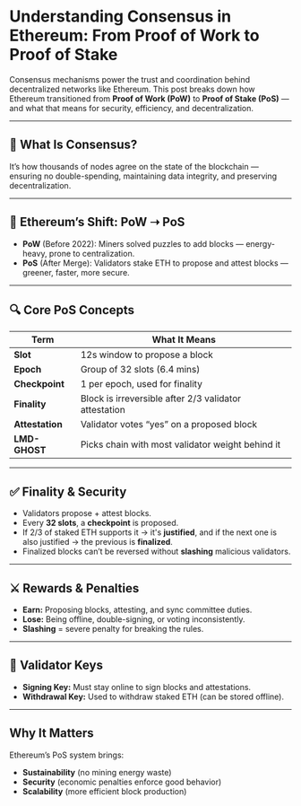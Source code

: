 # Understanding Consensus in Ethereum: From Proof of Work to Proof of Stake

Consensus mechanisms power the trust and coordination behind decentralized networks like Ethereum. This post breaks down how Ethereum transitioned from **Proof of Work (PoW)** to **Proof of Stake (PoS)** — and what that means for security, efficiency, and decentralization.

---

## 🔁 What Is Consensus?

It’s how thousands of nodes agree on the state of the blockchain — ensuring no double-spending, maintaining data integrity, and preserving decentralization.

---

## 🔨 Ethereum’s Shift: PoW ➝ PoS

- **PoW** (Before 2022): Miners solved puzzles to add blocks — energy-heavy, prone to centralization.
- **PoS** (After Merge): Validators stake ETH to propose and attest blocks — greener, faster, more secure.

---

## 🔍 Core PoS Concepts

| Term         | What It Means                                               |
|--------------|-------------------------------------------------------------|
| **Slot**     | 12s window to propose a block                               |
| **Epoch**    | Group of 32 slots (6.4 mins)                                |
| **Checkpoint** | 1 per epoch, used for finality                            |
| **Finality** | Block is irreversible after 2/3 validator attestation       |
| **Attestation** | Validator votes “yes” on a proposed block               |
| **LMD-GHOST** | Picks chain with most validator weight behind it           |

---

## ✅ Finality & Security

- Validators propose + attest blocks.
- Every **32 slots**, a **checkpoint** is proposed.
- If 2/3 of staked ETH supports it → it's **justified**, and if the next one is also justified → the previous is **finalized**.
- Finalized blocks can’t be reversed without **slashing** malicious validators.

---

## ⚔️ Rewards & Penalties

- **Earn:** Proposing blocks, attesting, and sync committee duties.
- **Lose:** Being offline, double-signing, or voting inconsistently.
- **Slashing** = severe penalty for breaking the rules.

---

## 🔐 Validator Keys

- **Signing Key:** Must stay online to sign blocks and attestations.
- **Withdrawal Key:** Used to withdraw staked ETH (can be stored offline).

---

## Why It Matters

Ethereum’s PoS system brings:
- **Sustainability** (no mining energy waste)
- **Security** (economic penalties enforce good behavior)
- **Scalability** (more efficient block production)


